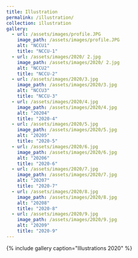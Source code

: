 ```yaml
---
title: Illustration
permalink: /illustration/
collection: illustration
gallery:
  - url: /assets/images/profile.JPG
    image_path: /assets/images/profile.JPG
    alt: "NCCU1"
    title: "NCCU-1"
  - url: /assets/images/2020/ 2.jpg
    image_path: /assets/images/2020/ 2.jpg
    alt: "NCCU2"
    title: "NCCU-2"
  - url: /assets/images/2020/3.jpg
    image_path: /assets/images/2020/3.jpg
    alt: "NCCU3"
    title: "NCCU-3"
  - url: /assets/images/2020/4.jpg
    image_path: /assets/images/2020/4.jpg
    alt: "20204"
    title: "2020-4"
  - url: /assets/images/2020/5.jpg
    image_path: /assets/images/2020/5.jpg
    alt: "20205"
    title: "2020-5"
  - url: /assets/images/2020/6.jpg
    image_path: /assets/images/2020/6.jpg
    alt: "20206"
    title: "2020-6"
  - url: /assets/images/2020/7.jpg
    image_path: /assets/images/2020/7.jpg
    alt: "20207"
    title: "2020-7"
  - url: /assets/images/2020/8.jpg
    image_path: /assets/images/2020/8.jpg
    alt: "20208"
    title: "2020-8"
  - url: /assets/images/2020/9.jpg
    image_path: /assets/images/2020/9.jpg
    alt: "20209"
    title: "2020-9"
---
```

{% include gallery caption="Illustrations 2020" %}
